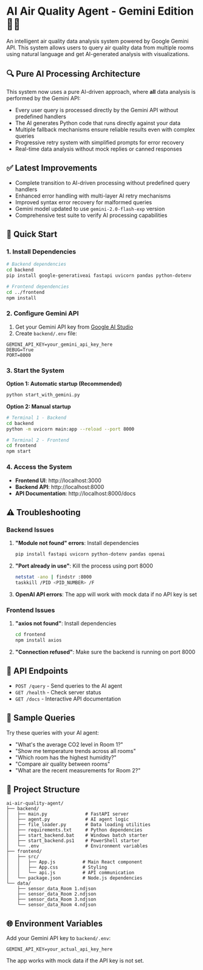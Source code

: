 # AI Air Quality Agent - Gemini Edition 🧠✨

An intelligent air quality data analysis system powered by Google Gemini API. This system allows users to query air quality data from multiple rooms using natural language and get AI-generated analysis with visualizations.

## 🔍 Pure AI Processing Architecture

This system now uses a pure AI-driven approach, where **all** data analysis is performed by the Gemini API:

- Every user query is processed directly by the Gemini API without predefined handlers
- The AI generates Python code that runs directly against your data
- Multiple fallback mechanisms ensure reliable results even with complex queries
- Progressive retry system with simplified prompts for error recovery
- Real-time data analysis without mock replies or canned responses

## ✅ Latest Improvements

- Complete transition to AI-driven processing without predefined query handlers
- Enhanced error handling with multi-layer AI retry mechanisms
- Improved syntax error recovery for malformed queries
- Gemini model updated to use `gemini-2.0-flash-exp` version
- Comprehensive test suite to verify AI processing capabilities

## 🚀 Quick Start

### 1. Install Dependencies

```bash
# Backend dependencies
cd backend
pip install google-generativeai fastapi uvicorn pandas python-dotenv

# Frontend dependencies  
cd ../frontend
npm install
```

### 2. Configure Gemini API

1. Get your Gemini API key from [Google AI Studio](https://makersuite.google.com/app/apikey)
2. Create `backend/.env` file:

```env
GEMINI_API_KEY=your_gemini_api_key_here
DEBUG=True
PORT=8000
```

### 3. Start the System

**Option 1: Automatic startup (Recommended)**
```bash
python start_with_gemini.py
```

**Option 2: Manual startup**
```bash
# Terminal 1 - Backend
cd backend
python -m uvicorn main:app --reload --port 8000

# Terminal 2 - Frontend
cd frontend
npm start
```

### 4. Access the System

- **Frontend UI**: http://localhost:3000
- **Backend API**: http://localhost:8000  
- **API Documentation**: http://localhost:8000/docs

## ⚠️ Troubleshooting

### Backend Issues

1. **"Module not found" errors**: Install dependencies
   ```bash
   pip install fastapi uvicorn python-dotenv pandas openai
   ```

2. **"Port already in use"**: Kill the process using port 8000
   ```bash
   netstat -ano | findstr :8000
   taskkill /PID <PID_NUMBER> /F
   ```

3. **OpenAI API errors**: The app will work with mock data if no API key is set

### Frontend Issues

1. **"axios not found"**: Install dependencies
   ```bash
   cd frontend
   npm install axios
   ```

2. **"Connection refused"**: Make sure the backend is running on port 8000

## 🚪 API Endpoints

- `POST /query` - Send queries to the AI agent
- `GET /health` - Check server status
- `GET /docs` - Interactive API documentation

## 🔢 Sample Queries

Try these queries with your AI agent:

- "What's the average CO2 level in Room 1?"
- "Show me temperature trends across all rooms"
- "Which room has the highest humidity?"
- "Compare air quality between rooms"
- "What are the recent measurements for Room 2?"

## 📆 Project Structure

```
ai-air-quality-agent/
├── backend/
│   ├── main.py              # FastAPI server
│   ├── agent.py             # AI agent logic
│   ├── file_loader.py       # Data loading utilities
│   ├── requirements.txt     # Python dependencies
│   ├── start_backend.bat    # Windows batch starter
│   ├── start_backend.ps1    # PowerShell starter
│   └── .env                 # Environment variables
├── frontend/
│   ├── src/
│   │   ├── App.js          # Main React component
│   │   ├── App.css         # Styling
│   │   └── api.js          # API communication
│   └── package.json        # Node.js dependencies
└── data/
    ├── sensor_data_Room 1.ndjson
    ├── sensor_data_Room 2.ndjson
    ├── sensor_data_Room 3.ndjson
    └── sensor_data_Room 4.ndjson
```

## 🌐 Environment Variables

Add your Gemini API key to `backend/.env`:
```env
GEMINI_API_KEY=your_actual_api_key_here
```

The app works with mock data if the API key is not set.
